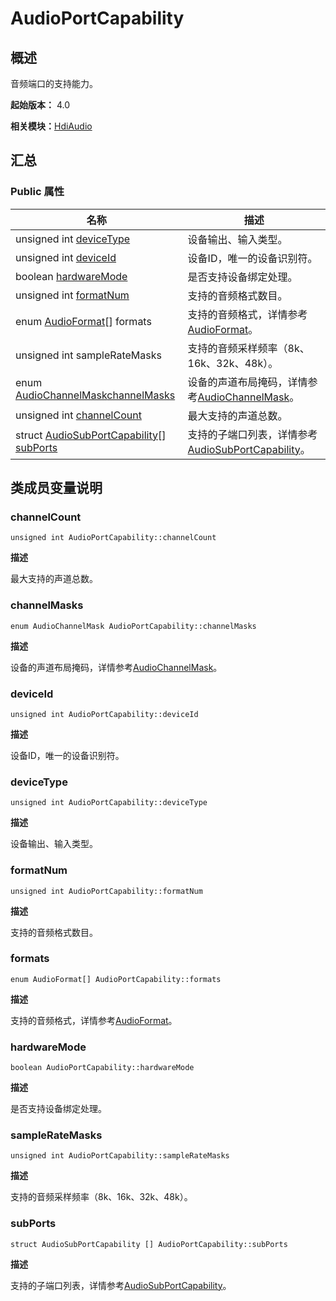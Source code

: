 # AudioPortCapability


## 概述

音频端口的支持能力。

**起始版本：** 4.0

**相关模块：**[HdiAudio](_hdi_audio_v11.md)


## 汇总


### Public 属性

| 名称 | 描述 | 
| -------- | -------- |
| unsigned int [deviceType](#devicetype) | 设备输出、输入类型。 | 
| unsigned int [deviceId](#deviceid) | 设备ID，唯一的设备识别符。 | 
| boolean [hardwareMode](#hardwaremode) | 是否支持设备绑定处理。 | 
| unsigned int [formatNum](#formatnum) | 支持的音频格式数目。 | 
| enum [AudioFormat](_hdi_audio_v11.md#audioformat)[] formats | 支持的音频格式，详情参考[AudioFormat](_hdi_audio_v11.md#audioformat)。 | 
| unsigned int sampleRateMasks | 支持的音频采样频率（8k、16k、32k、48k）。 | 
| enum [AudioChannelMask](_hdi_audio_v11.md#audiochannelmask)[channelMasks](#channelmasks) | 设备的声道布局掩码，详情参考[AudioChannelMask](_hdi_audio_v11.md#audiochannelmask)。 | 
| unsigned int [channelCount](#channelcount) | 最大支持的声道总数。 | 
| struct [AudioSubPortCapability](_audio_sub_port_capability_v10.md)[] [subPorts](#subports) | 支持的子端口列表，详情参考[AudioSubPortCapability](_audio_sub_port_capability_v10.md)。 | 


## 类成员变量说明


### channelCount

```
unsigned int AudioPortCapability::channelCount
```

**描述**

最大支持的声道总数。


### channelMasks

```
enum AudioChannelMask AudioPortCapability::channelMasks
```

**描述**

设备的声道布局掩码，详情参考[AudioChannelMask](_hdi_audio_v11.md#audiochannelmask)。


### deviceId

```
unsigned int AudioPortCapability::deviceId
```

**描述**

设备ID，唯一的设备识别符。


### deviceType

```
unsigned int AudioPortCapability::deviceType
```

**描述**

设备输出、输入类型。


### formatNum

```
unsigned int AudioPortCapability::formatNum
```

**描述**

支持的音频格式数目。


### formats

```
enum AudioFormat[] AudioPortCapability::formats
```

**描述**

支持的音频格式，详情参考[AudioFormat](_hdi_audio_v11.md#audioformat)。


### hardwareMode

```
boolean AudioPortCapability::hardwareMode
```

**描述**

是否支持设备绑定处理。


### sampleRateMasks

```
unsigned int AudioPortCapability::sampleRateMasks
```

**描述**

支持的音频采样频率（8k、16k、32k、48k）。


### subPorts

```
struct AudioSubPortCapability [] AudioPortCapability::subPorts
```

**描述**

支持的子端口列表，详情参考[AudioSubPortCapability](_audio_sub_port_capability_v10.md)。
